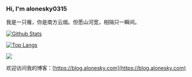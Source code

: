 ### Hi, I'm alonesky0315

我是一只雁，你是南方云烟。但愿山河宽，相隔只一瞬间。

[![Github Stats](https://github-readme-stats.vercel.app/api?username=alonesky0315&count_private=true&include_all_commits=true&show_icons=true&hide_border=true)](https://alonesky0315.github.io)

[![Top Langs](https://github-readme-stats.vercel.app/api/top-langs/?username=alonesky0315&langs_count=10&exclude_repo=dotfiles&hide_border=true&layout=compact)](https://alonesky0315.github.io)

![](https://github-profile-trophy.vercel.app/?username=alonesky0315&column=4&margin-w=8&margin-h=6)

欢迎访问我的博客：[https://blog.alonesky.com](https://blog.alonesky.com)
